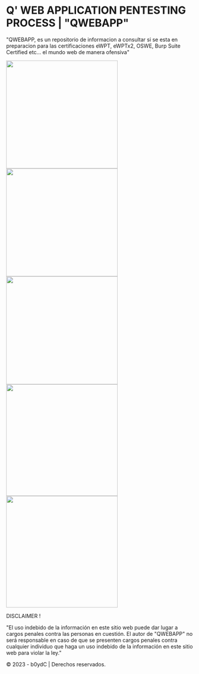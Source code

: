 # Q' WEB APPLICATION PENTESTING PROCESS | "QWEBAPP"

"QWEBAPP, es un repositorio de informacion a consultar si se esta en preparacion para las certificaciones eWPT, eWPTx2, OSWE, Burp Suite Certified etc... el mundo web de manera ofensiva" 

<div class="row">
<div class="column">
<img src="https://user-images.githubusercontent.com/39641738/227451979-4962acf1-993a-44c8-96e0-211c1f16286c.png"  width="300" height="290">
</div>
<div class="column">
<img src="https://user-images.githubusercontent.com/39641738/227450469-2d9d88de-bdc2-44ed-914b-22d73b2768bb.png"  width="300" height="290">
</div>
<div class="column">
<img src="https://user-images.githubusercontent.com/39641738/227452658-2e61cbbc-9c9a-4953-bbf6-2b04dba020c1.png"  width="300" height="290">
</div>
</div>

<div class="row">
  <div class="col-md-8" markdown="1">
  <img height="300px" class="center-block" src="https://user-images.githubusercontent.com/39641738/227450469-2d9d88de-bdc2-44ed-914b-22d73b2768bb.png">
  </div>
  <div class="col-md-4" markdown="1">
  <!-- ![Alt Text](../img/folder/blah.jpg) -->
  <img height="300px" src="https://user-images.githubusercontent.com/39641738/227452658-2e61cbbc-9c9a-4953-bbf6-2b04dba020c1.png">
  </div>
</div>



DISCLAIMER !

"El uso indebido de la información en este sitio web puede dar lugar a cargos penales contra las personas en cuestión. El autor de "QWEBAPP" no será responsable en caso de que se presenten cargos penales contra cualquier individuo que haga un uso indebido de la información en este sitio web para violar la ley."

© 2023 - b0ydC | Derechos reservados.
